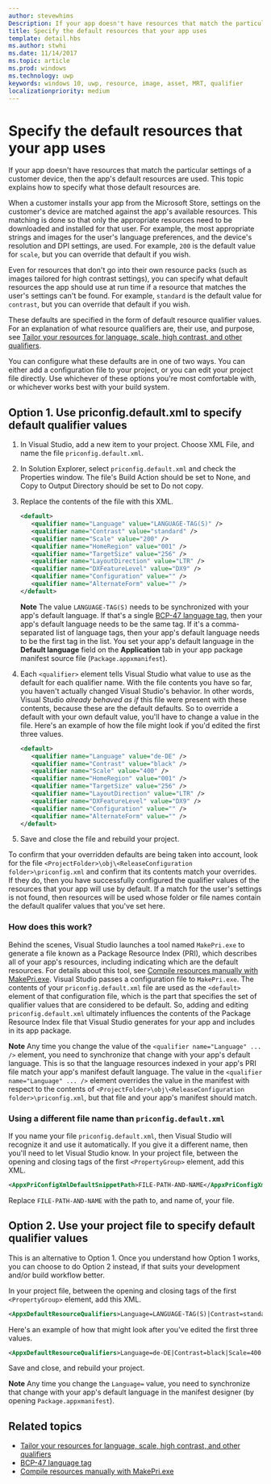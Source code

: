 ```yaml
---
author: stevewhims
Description: If your app doesn't have resources that match the particular settings of a customer device, then the app's default resources are used. This topic explains how to specify what those default resources are.
title: Specify the default resources that your app uses
template: detail.hbs
ms.author: stwhi
ms.date: 11/14/2017
ms.topic: article
ms.prod: windows
ms.technology: uwp
keywords: windows 10, uwp, resource, image, asset, MRT, qualifier
localizationpriority: medium
---
```


# Specify the default resources that your app uses

If your app doesn't have resources that match the particular settings of a customer device, then the app's default resources are used. This topic explains how to specify what those default resources are.

When a customer installs your app from the Microsoft Store, settings on the customer's device are matched against the app's available resources. This matching is done so that only the appropriate resources need to be downloaded and installed for that user. For example, the most appropriate strings and images for the user's language preferences, and the device's resolution and DPI settings, are used. For example, `200` is the default value for `scale`, but you can override that default if you wish.

Even for resources that don't go into their own resource packs (such as images tailored for high contrast settings), you can specify what default resources the app should use at run time if a resource that matches the user's settings can't be found. For example, `standard` is the default value for `contrast`, but you can override that default if you wish.

These defaults are specified in the form of default resource qualifier values. For an explanation of what resource qualifiers are, their use, and purpose, see [Tailor your resources for language, scale, high contrast, and other qualifiers](tailor-resources-lang-scale-contrast.md).

You can configure what these defaults are in one of two ways. You can either add a configuration file to your project, or you can edit your project file directly. Use whichever of these options you're most comfortable with, or whichever works best with your build system.

## Option 1. Use priconfig.default.xml to specify default qualifier values

1. In Visual Studio, add a new item to your project. Choose XML File, and name the file `priconfig.default.xml`.
2. In Solution Explorer, select `priconfig.default.xml` and check the Properties window. The file's Build Action should be set to None, and Copy to Output Directory should be set to Do not copy.
3. Replace the contents of the file with this XML.
   ```xml
   <default>
      <qualifier name="Language" value="LANGUAGE-TAG(S)" />
      <qualifier name="Contrast" value="standard" />
      <qualifier name="Scale" value="200" />
      <qualifier name="HomeRegion" value="001" />
      <qualifier name="TargetSize" value="256" />
      <qualifier name="LayoutDirection" value="LTR" />
      <qualifier name="DXFeatureLevel" value="DX9" />
      <qualifier name="Configuration" value="" />
      <qualifier name="AlternateForm" value="" />
   </default>
   ```
   
   **Note** The value `LANGUAGE-TAG(S)` needs to be synchronized with your app's default language. If that's a single [BCP-47 language tag](http://go.microsoft.com/fwlink/p/?linkid=227302), then your app's default language needs to be the same tag. If it's a comma-separated list of language tags, then your app's default language needs to be the first tag in the list. You set your app's default language in the **Default language** field on the **Application** tab in your app package manifest source file (`Package.appxmanifest`).

4. Each `<qualifier>` element tells Visual Studio what value to use as the default for each qualifier name. With the file contents you have so far, you haven't actually changed Visual Studio's behavior. In other words, Visual Studio *already behaved as if* this file were present with these contents, because these are the default defaults. So to override a default with your own default value, you'll have to change a value in the file. Here's an example of how the file might look if you'd edited the first three values.
   ```xml
   <default>
      <qualifier name="Language" value="de-DE" />
      <qualifier name="Contrast" value="black" />
      <qualifier name="Scale" value="400" />
      <qualifier name="HomeRegion" value="001" />
      <qualifier name="TargetSize" value="256" />
      <qualifier name="LayoutDirection" value="LTR" />
      <qualifier name="DXFeatureLevel" value="DX9" />
      <qualifier name="Configuration" value="" />
      <qualifier name="AlternateForm" value="" />
   </default>
   ```
5. Save and close the file and rebuild your project.

To confirm that your overridden defaults are being taken into account, look for the file `<ProjectFolder>\obj\<ReleaseConfiguration folder>\priconfig.xml` and confirm that its contents match your overrides. If they do, then you have successfully configured the qualifier values of the resources that your app will use by default. If a match for the user's settings is not found, then resources will be used whose folder or file names contain the default qualifer values that you've set here.

### How does this work?

Behind the scenes, Visual Studio launches a tool named `MakePri.exe` to generate a file known as a Package Resource Index (PRI), which describes all of your app's resources, including indicating which are the default resources. For details about this tool, see [Compile resources manually with MakePri.exe](compile-resources-manually-with-makepri.md). Visual Studio passes a configuration file to `MakePri.exe`. The contents of your `priconfig.default.xml` file are used as the `<default>` element of that configuration file, which is the part that specifies the set of qualifier values that are considered to be default. So, adding and editing `priconfig.default.xml` ultimately influences the contents of the Package Resource Index file that Visual Studio generates for your app and includes in its app package.

**Note** Any time you change the value of the `<qualifier name="Language" ... />` element, you need to synchronize that change with your app's default language. This is so that the language resources indexed in your app's PRI file match your app's manifest default language. The value in the `<qualifier name="Language" ... />` element overrides the value in the manifest with respect to the contents of `<ProjectFolder>\obj\<ReleaseConfiguration folder>\priconfig.xml`, but that file and your app's manifest should match.

### Using a different file name than `priconfig.default.xml`

If you name your file `priconfig.default.xml`, then Visual Studio will recognize it and use it automatically. If you give it a different name, then you'll need to let Visual Studio know. In your project file, between the opening and closing tags of the first `<PropertyGroup>` element, add this XML.

```xml
<AppxPriConfigXmlDefaultSnippetPath>FILE-PATH-AND-NAME</AppxPriConfigXmlDefaultSnippetPath>
```

Replace `FILE-PATH-AND-NAME` with the path to, and name of, your file.

## Option 2. Use your project file to specify default qualifier values

This is an alternative to Option 1. Once you understand how Option 1 works, you can choose to do Option 2 instead, if that suits your development and/or build workflow better.

In your project file, between the opening and closing tags of the first `<PropertyGroup>` element, add this XML.

```xml
<AppxDefaultResourceQualifiers>Language=LANGUAGE-TAG(S)|Contrast=standard|Scale=200|HomeRegion=001|TargetSize=256|LayoutDirection=LTR|DXFeatureLevel=DX9|Configuration=|AlternateForm=</AppxDefaultResourceQualifiers>
```

Here's an example of how that might look after you've edited the first three values.

```xml
<AppxDefaultResourceQualifiers>Language=de-DE|Contrast=black|Scale=400|HomeRegion=001|TargetSize=256|LayoutDirection=LTR|DXFeatureLevel=DX9|Configuration=|AlternateForm=</AppxDefaultResourceQualifiers>
```

Save and close, and rebuild your project.

**Note** Any time you change the `Language=` value, you need to synchronize that change with your app's default language in the manifest designer (by opening `Package.appxmanifest`).

## Related topics

* [Tailor your resources for language, scale, high contrast, and other qualifiers](tailor-resources-lang-scale-contrast.md)
* [BCP-47 language tag](http://go.microsoft.com/fwlink/p/?linkid=227302)
* [Compile resources manually with MakePri.exe](compile-resources-manually-with-makepri.md)
